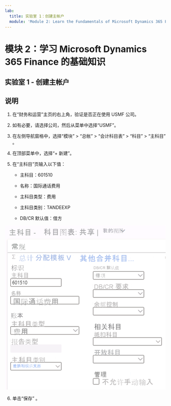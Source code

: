 ```yaml
---
lab:
  title: 实验室 1：创建主帐户
  module: 'Module 2: Learn the Fundamentals of Microsoft Dynamics 365 Finance'
---
```

    
# <a name="module-2-learn-the-fundamentals-of-microsoft-dynamics-365-finance"></a>模块 2：学习 Microsoft Dynamics 365 Finance 的基础知识
    
## <a name="lab-1---create-a-main-account"></a>实验室 1 - 创建主帐户

## <a name="instructions"></a>说明

1. 在“财务和运营”主页的右上角，验证是否正在使用 USMF 公司。

2. 如有必要，请选择公司，然后从菜单中选择“USMF”。

3. 在左侧导航窗格中，选择“模块” > “总帐” > “会计科目表” > “科目” > “主科目”    。

4. 在顶部菜单中，选择“+ 新建”。

5. 在“主科目”页输入以下值：

    - 主科目：601510

    - 名称：国际通话费用

    - 主科目类型：费用

    - 主科目类别：TANDEEXP

    - DB/CR 默认值：借方

 ![主科目屏幕截图 - 会计科目表：与步骤 5 填充的字段共享页面](./media/m-002-explore-general-ledgers-in-microsoft-dynamics-365-finance-03.png)

6. 单击“保存” 。
